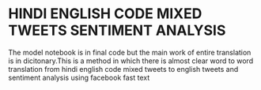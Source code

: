 # HINDI ENGLISH CODE MIXED TWEETS SENTIMENT ANALYSIS
The model notebook is in final code but the main work of entire translation is in dicitonary.This is a method in which there is almost clear word to word translation from hindi english code mixed tweets to english  tweets and sentiment analysis using facebook fast text
